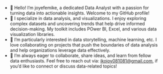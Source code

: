 - 👋  Hello! I’m joyefemike, a dedicated Data Analyst with a passion for turning data into actionable insights. Welcome to my GitHub profile!
- 👀 I specialize in data analysis, and visualizations. I enjoy exploring complex datasets and uncovering trends that help drive informed decision-making. My toolkit includes POwer BI, Excel, and various data visualization libraries.
- 🌱  I’m particularly interested in data storytelling, machine learning, etc. I love collaborating on projects that push the boundaries of data analysis and help organizations leverage data effectively.
- 💞️ I’m always eager to collaborate, share ideas, and learn from fellow data enthusiasts. Feel free to reach out via: ikojoy081081@gmail.com, if you’d like to connect or discuss data-related topics!
